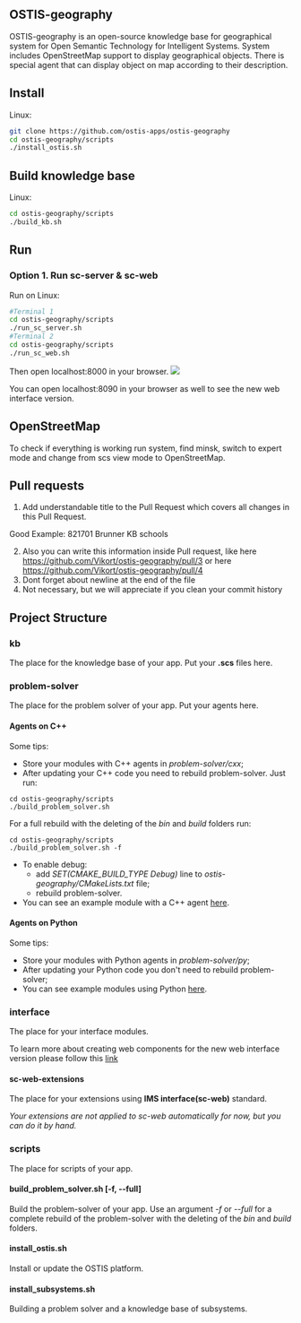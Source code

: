 ## OSTIS-geography
OSTIS-geography is an open-source knowledge base for geographical system for Open Semantic Technology for Intelligent Systems. System includes OpenStreetMap support to display geographical objects. There is special agent that can display object on map according to their description.

## Install

Linux:
```sh
git clone https://github.com/ostis-apps/ostis-geography
cd ostis-geography/scripts
./install_ostis.sh
```

## Build knowledge base
Linux:
```sh
cd ostis-geography/scripts
./build_kb.sh
```

## Run
### Option 1. Run sc-server & sc-web
Run on Linux:
```sh
#Terminal 1
cd ostis-geography/scripts
./run_sc_server.sh
#Terminal 2
cd ostis-geography/scripts
./run_sc_web.sh
```

Then open localhost:8000 in your browser.
![](https://i.imgur.com/6SehI5s.png)

You can open localhost:8090 in your browser as well to see the new web interface version.

## OpenStreetMap
To check if everything is working run system, find minsk, switch to expert mode and change from scs view mode to OpenStreetMap.

## Pull requests
1. Add understandable title to the Pull Request which covers all changes in this Pull Request.

Good Example:
821701 Brunner KB schools

2. Also you can write this information inside Pull request, like here https://github.com/Vikort/ostis-geography/pull/3 or here https://github.com/Vikort/ostis-geography/pull/4
3. Dont forget about newline at the end of the file
4. Not necessary, but we will appreciate if you clean your commit history

## Project Structure

### kb
The place for the knowledge base of your app. Put your **.scs** files here.

### problem-solver
The place for the problem solver of your app. Put your agents here.

#### Agents on C++
Some tips:
- Store your modules with C++ agents in *problem-solver/cxx*;
- After updating your C++ code you need to rebuild problem-solver. Just run:  
```
cd ostis-geography/scripts
./build_problem_solver.sh
```
For a full rebuild with the deleting of the *bin* and *build* folders run:
```
cd ostis-geography/scripts
./build_problem_solver.sh -f
```

- To enable debug:
    * add *SET(CMAKE_BUILD_TYPE Debug)* line 
    to *ostis-geography/CMakeLists.txt* file;
    * rebuild problem-solver.
- You can see an example module with a C++ agent [here](problem-solver/cxx/exampleModule/README.md).

#### Agents on Python
Some tips:
- Store your modules with Python agents in *problem-solver/py*;
- After updating your Python code you don't need to rebuild problem-solver;
- You can see example modules using Python [here](problem-solver/py). 

### interface

The place for your interface modules.

To learn more about creating web components for the new web interface version please follow this [link](https://github.com/MikhailSadovsky/sc-machine/tree/example/web/client)

#### sc-web-extensions
The place for your extensions using **IMS interface(sc-web)** standard. 

*Your extensions are not applied to sc-web automatically for now, but you can do it by hand.*

### scripts
The place for scripts of your app.

#### build_problem_solver.sh [-f, --full]
Build the problem-solver of your app. Use an argument *-f* or *--full* for a complete rebuild of the problem-solver with the deleting of the *bin* and *build* folders.

#### install_ostis.sh
Install or update the OSTIS platform.

#### install_subsystems.sh
Building a problem solver and a knowledge base of subsystems.